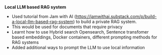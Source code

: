 **Local LLM based RAG system**

  - Used tutorial from Jam with AI (https://jamwithai.substack.com/p/build-a-local-llm-based-rag-system) to build a private RAG system. 
  - This would be used for documents that require privacy
  - Learnt how to use Hybrid search Opensearch, Sentence transfomer based embeddings, Docker containers, different prompting methods for RAG systems
  - Added additional ways to prompt the LLM to use local information
